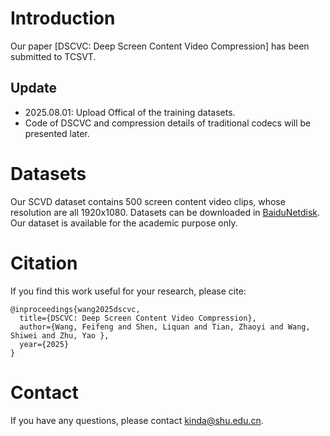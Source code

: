 # Introduction
Our paper [DSCVC: Deep Screen Content Video Compression] has been submitted to TCSVT.

## Update
* 2025.08.01: Upload Offical of the training datasets.
* Code of DSCVC and compression details of traditional codecs will be presented later.

# Datasets
Our SCVD dataset contains 500 screen content video clips, whose resolution are all 1920x1080. Datasets can be downloaded in [BaiduNetdisk](https://pan.baidu.com/s/1xPqDj3Fn9meQ7sj-E7_Jqg?pwd=T710). Our dataset is available for the academic purpose only.

# Citation
If you find this work useful for your research, please cite:
```
@inproceedings{wang2025dscvc,
  title={DSCVC: Deep Screen Content Video Compression},
  author={Wang, Feifeng and Shen, Liquan and Tian, Zhaoyi and Wang, Shiwei and Zhu, Yao },
  year={2025}
}
```

# Contact
If you have any questions, please contact kinda@shu.edu.cn.
